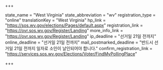 +++

state_name = "West Virginia"
state_abbreviation = "wv"
registration_type = "online"
translationKey = "West Virginia"
hp_link = "https://sos.wv.gov/elections/Pages/default.aspx"
registration_link = "https://ovr.sos.wv.gov/Register/Landing"
more_info_link = "https://ovr.sos.wv.gov/Register/Landing"
ip_deadline = "선거일 21일 전까지"
online_deadline = "선거일 21일 전까지"
mail_postmarked_deadline = "반드시 선거일 21일 전까지 일자로 소인이 날인되어야 합니다."
confirm_registration_link = "https://services.sos.wv.gov/Elections/Voter/FindMyPollingPlace"

+++